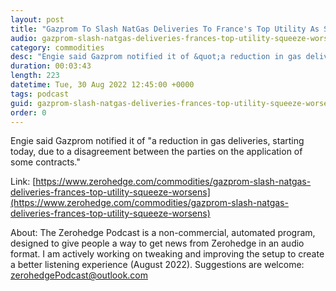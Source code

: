 ```yaml
---
layout: post
title: "Gazprom To Slash NatGas Deliveries To France's Top Utility As Squeeze Worsens "
audio: gazprom-slash-natgas-deliveries-frances-top-utility-squeeze-worsens-0
category: commodities
desc: "Engie said Gazprom notified it of &quot;a reduction in gas deliveries, starting today, due to a disagreement between the parties on the application of some contracts.&quot;"
duration: 00:03:43
length: 223
datetime: Tue, 30 Aug 2022 12:45:00 +0000
tags: podcast
guid: gazprom-slash-natgas-deliveries-frances-top-utility-squeeze-worsens-0
order: 0
---
```

Engie said Gazprom notified it of &quot;a reduction in gas deliveries, starting today, due to a disagreement between the parties on the application of some contracts.&quot;

Link: [https://www.zerohedge.com/commodities/gazprom-slash-natgas-deliveries-frances-top-utility-squeeze-worsens](https://www.zerohedge.com/commodities/gazprom-slash-natgas-deliveries-frances-top-utility-squeeze-worsens)

About: The Zerohedge Podcast is a non-commercial, automated program, designed to give people a way to get news from Zerohedge in an audio format.  I am actively working on tweaking and improving the setup to create a better listening experience (August 2022).  Suggestions are welcome: [zerohedgePodcast@outlook.com](mailto:zerohedgePodcast@outlook.com)